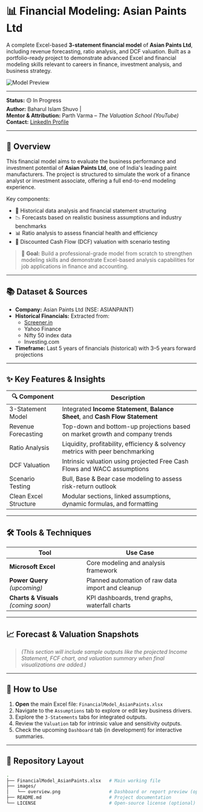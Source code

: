 # 📊 Financial Modeling: Asian Paints Ltd

A complete Excel-based **3-statement financial model** of **Asian Paints Ltd**, including revenue forecasting, ratio analysis, and DCF valuation. Built as a portfolio-ready project to demonstrate advanced Excel and financial modeling skills relevant to careers in finance, investment analysis, and business strategy.

![Model Preview](images/overview.png) <!-- Add your image here when ready -->

---

**Status:** 🟡 In Progress  
**Author:** Baharul Islam Shuvo |  
**Mentor & Attribution:** Parth Varma – *The Valuation School (YouTube)*  
**Contact:** [LinkedIn Profile](https://www.linkedin.com/in/md-baharul-islam-shuvo-780484369/)

---

## 🧾 Overview

This financial model aims to evaluate the business performance and investment potential of **Asian Paints Ltd**, one of India's leading paint manufacturers. The project is structured to simulate the work of a finance analyst or investment associate, offering a full end-to-end modeling experience.

Key components:
- 🧮 Historical data analysis and financial statement structuring
- 📉 Forecasts based on realistic business assumptions and industry benchmarks
- 📊 Ratio analysis to assess financial health and efficiency
- 💸 Discounted Cash Flow (DCF) valuation with scenario testing

> 🎯 **Goal:** Build a professional-grade model from scratch to strengthen modeling skills and demonstrate Excel-based analysis capabilities for job applications in finance and accounting.

---

## 📚 Dataset & Sources

* **Company:** Asian Paints Ltd (NSE: ASIANPAINT)
* **Historical Financials:** Extracted from:
  - [Screener.in](https://www.screener.in/company/ASIANPAINT/)
  - Yahoo Finance
  - Nifty 50 index data
  - Investing.com
* **Timeframe:** Last 5 years of financials (historical) with 3–5 years forward projections

---

## ✨ Key Features & Insights

| 🔍 Component             | Description                                                                 |
|-------------------------|-----------------------------------------------------------------------------|
| 3-Statement Model       | Integrated **Income Statement**, **Balance Sheet**, and **Cash Flow Statement** |
| Revenue Forecasting     | Top-down and bottom-up projections based on market growth and company trends |
| Ratio Analysis          | Liquidity, profitability, efficiency & solvency metrics with peer benchmarking |
| DCF Valuation           | Intrinsic valuation using projected Free Cash Flows and WACC assumptions    |
| Scenario Testing        | Bull, Base & Bear case modeling to assess risk-return outlook               |
| Clean Excel Structure   | Modular sections, linked assumptions, dynamic formulas, and formatting      |

---

## 🛠️ Tools & Techniques

| Tool           | Use Case                                             |
|----------------|------------------------------------------------------|
| **Microsoft Excel** | Core modeling and analysis framework               |
| **Power Query** *(upcoming)* | Planned automation of raw data import and cleanup |
| **Charts & Visuals** *(coming soon)* | KPI dashboards, trend graphs, waterfall charts        |

---

## 📈 Forecast & Valuation Snapshots

> *(This section will include sample outputs like the projected Income Statement, FCF chart, and valuation summary when final visualizations are added.)*

---

## 🚀 How to Use

1. **Open** the main Excel file: `FinancialModel_AsianPaints.xlsx`
2. Navigate to the `Assumptions` tab to explore or edit key business drivers.
3. Explore the `3-Statements` tabs for integrated outputs.
4. Review the `Valuation` tab for intrinsic value and sensitivity outputs.
5. Check the upcoming `Dashboard` tab (in development) for interactive summaries.

---

## 📁 Repository Layout

```bash
.
├── FinancialModel_AsianPaints.xlsx   # Main working file
├── images/
│   └── overview.png                  # Dashboard or report preview (optional)
├── README.md                         # Project documentation
└── LICENSE                           # Open-source license (optional)
